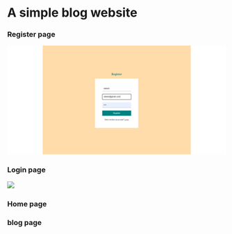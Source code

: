 # A simple blog website

### Register page
![](images/reg.PNG)

### Login page
![](images/kogin.PNG)

### Home page

### blog page

